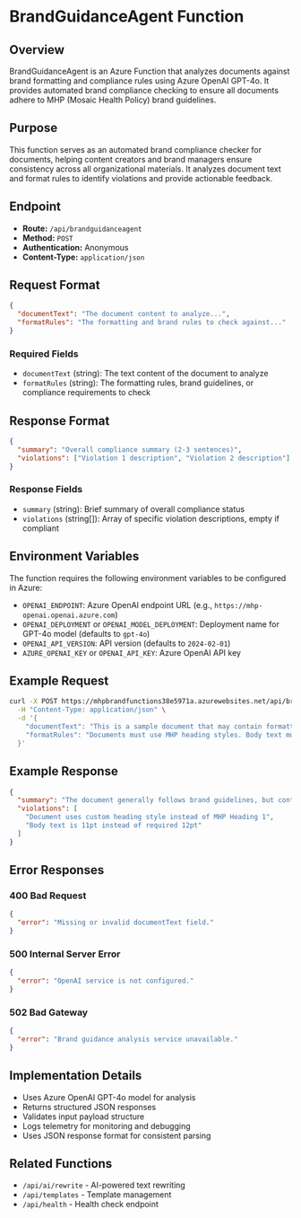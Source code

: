 # BrandGuidanceAgent Function

## Overview

BrandGuidanceAgent is an Azure Function that analyzes documents against brand formatting and compliance rules using Azure OpenAI GPT-4o. It provides automated brand compliance checking to ensure all documents adhere to MHP (Mosaic Health Policy) brand guidelines.

## Purpose

This function serves as an automated brand compliance checker for documents, helping content creators and brand managers ensure consistency across all organizational materials. It analyzes document text and format rules to identify violations and provide actionable feedback.

## Endpoint

- **Route:** `/api/brandguidanceagent`
- **Method:** `POST`
- **Authentication:** Anonymous
- **Content-Type:** `application/json`

## Request Format

```json
{
  "documentText": "The document content to analyze...",
  "formatRules": "The formatting and brand rules to check against..."
}
```

### Required Fields

- `documentText` (string): The text content of the document to analyze
- `formatRules` (string): The formatting rules, brand guidelines, or compliance requirements to check

## Response Format

```json
{
  "summary": "Overall compliance summary (2-3 sentences)",
  "violations": ["Violation 1 description", "Violation 2 description"]
}
```

### Response Fields

- `summary` (string): Brief summary of overall compliance status
- `violations` (string[]): Array of specific violation descriptions, empty if compliant

## Environment Variables

The function requires the following environment variables to be configured in Azure:

- `OPENAI_ENDPOINT`: Azure OpenAI endpoint URL (e.g., `https://mhp-openai.openai.azure.com`)
- `OPENAI_DEPLOYMENT` or `OPENAI_MODEL_DEPLOYMENT`: Deployment name for GPT-4o model (defaults to `gpt-4o`)
- `OPENAI_API_VERSION`: API version (defaults to `2024-02-01`)
- `AZURE_OPENAI_KEY` or `OPENAI_API_KEY`: Azure OpenAI API key

## Example Request

```bash
curl -X POST https://mhpbrandfunctions38e5971a.azurewebsites.net/api/brandguidanceagent \
  -H "Content-Type: application/json" \
  -d '{
    "documentText": "This is a sample document that may contain formatting issues.",
    "formatRules": "Documents must use MHP heading styles. Body text must be Arial 12pt."
  }'
```

## Example Response

```json
{
  "summary": "The document generally follows brand guidelines, but contains some formatting inconsistencies with heading styles.",
  "violations": [
    "Document uses custom heading style instead of MHP Heading 1",
    "Body text is 11pt instead of required 12pt"
  ]
}
```

## Error Responses

### 400 Bad Request

```json
{
  "error": "Missing or invalid documentText field."
}
```

### 500 Internal Server Error

```json
{
  "error": "OpenAI service is not configured."
}
```

### 502 Bad Gateway

```json
{
  "error": "Brand guidance analysis service unavailable."
}
```

## Implementation Details

- Uses Azure OpenAI GPT-4o model for analysis
- Returns structured JSON responses
- Validates input payload structure
- Logs telemetry for monitoring and debugging
- Uses JSON response format for consistent parsing

## Related Functions

- `/api/ai/rewrite` - AI-powered text rewriting
- `/api/templates` - Template management
- `/api/health` - Health check endpoint
